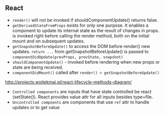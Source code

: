 ## React

- `render()` will not be invoked if shouldComponentUpdate() returns false.
- `getDerivedStateFromProps` exists for only one purpose. It enables a component to update its internal state as the result of changes in props.
is invoked right before calling the render method, both on the initial mount and on subsequent updates.
- `getSnapshotBeforeUpdate()` to access the DOM before render() new updates. `return ...` from getSnapshotBeforeUpdate() is passed to 
`componentDidUpdate(prevProps, prevState, snapshot)`
- `shouldComponentUpdate()` - invoked before rendering when new props or state are being received.
- `componentDidMount()` called after `render() > getSnapshotBeforeUpdate()`

http://projects.wojtekmaj.pl/react-lifecycle-methods-diagram/

- `Controlled components` are inputs that have state controlled be react (setState()). React provides value attr for all inputs besides type=file.
- `Uncontrolled compoents` are components that use `ref` attr to handle updates or to get value

